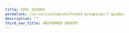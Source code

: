```yaml
---
title: GIRL GUIDES
permalink: /co-curriculum/uniformed-groups/girl-guides
description: ""
third_nav_title: UNIFORMED GROUPS
---
```

